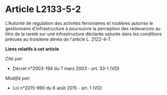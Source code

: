 # Article L2133-5-2

L'Autorité de régulation des activités ferroviaires et routières autorise le gestionnaire d'infrastructure à poursuivre la
perception des redevances au titre de la rareté sur une infrastructure déclarée saturée dans les conditions prévues au
troisième alinéa de l'article L. 2122-4-7.

**Liens relatifs à cet article**

_Cité par_:

  - Décret n°2003-194 du 7 mars 2003 - art. 33-1 (VD)

_Modifié par_:

  - Loi n°2015-990 du 6 août 2015 - art. 1 (VD)
